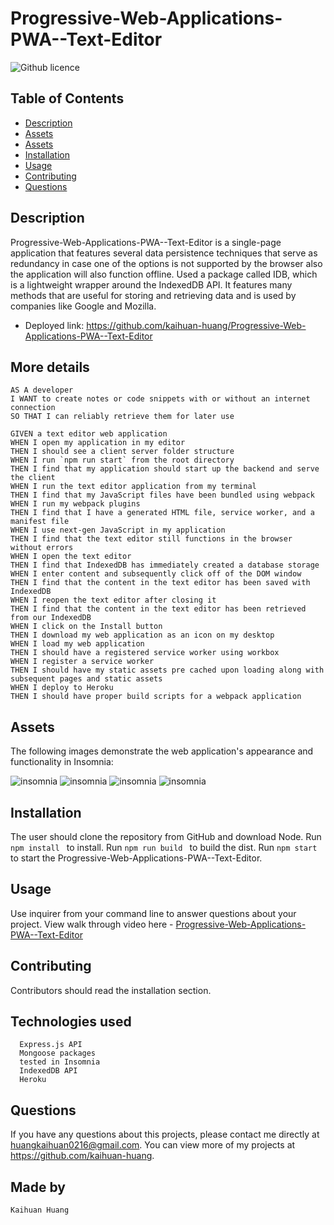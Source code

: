# Progressive-Web-Applications-PWA--Text-Editor
![Github licence](https://img.shields.io/badge/license-MIT-blue.svg)

## Table of Contents
* [Description](#description)
* [Assets](#assets)
* [Assets](#assets)
* [Installation](#installation)
* [Usage](#usage)
* [Contributing](#contributing)
* [Questions](#questions)

## Description
Progressive-Web-Applications-PWA--Text-Editor is a single-page application that features several data persistence techniques that serve as redundancy in case one of the options is not supported by the browser also the application will also function offline.
Used a package called IDB, which is a lightweight wrapper around the IndexedDB API. It features many methods that are useful for storing and retrieving data and is used by companies like Google and Mozilla.

- Deployed link: https://github.com/kaihuan-huang/Progressive-Web-Applications-PWA--Text-Editor


## More details
```
AS A developer
I WANT to create notes or code snippets with or without an internet connection
SO THAT I can reliably retrieve them for later use

GIVEN a text editor web application
WHEN I open my application in my editor
THEN I should see a client server folder structure
WHEN I run `npm run start` from the root directory
THEN I find that my application should start up the backend and serve the client
WHEN I run the text editor application from my terminal
THEN I find that my JavaScript files have been bundled using webpack
WHEN I run my webpack plugins
THEN I find that I have a generated HTML file, service worker, and a manifest file
WHEN I use next-gen JavaScript in my application
THEN I find that the text editor still functions in the browser without errors
WHEN I open the text editor
THEN I find that IndexedDB has immediately created a database storage
WHEN I enter content and subsequently click off of the DOM window
THEN I find that the content in the text editor has been saved with IndexedDB
WHEN I reopen the text editor after closing it
THEN I find that the content in the text editor has been retrieved from our IndexedDB
WHEN I click on the Install button
THEN I download my web application as an icon on my desktop
WHEN I load my web application
THEN I should have a registered service worker using workbox
WHEN I register a service worker
THEN I should have my static assets pre cached upon loading along with subsequent pages and static assets
WHEN I deploy to Heroku
THEN I should have proper build scripts for a webpack application

```
## Assets

The following images demonstrate the web application's appearance and functionality in Insomnia:

![insomnia](images/example.png)
![insomnia](images/example.png)
![insomnia](images/example.png)
![insomnia](images/example.png)



## Installation 
The user should clone the repository from GitHub and download Node. 
Run `npm install ` to install.
Run `npm run build ` to build the dist.
Run `npm start ` to start the Progressive-Web-Applications-PWA--Text-Editor.

## Usage 
Use inquirer from your command line to answer questions about your project.
View walk through video here - [Progressive-Web-Applications-PWA--Text-Editor](https://drive.google.com/file/d/1zeQ3AUeuJwaU9InUIp6IfpriZZGwY-zE/view)<br>


## Contributing 
Contributors should read the installation section. 

## Technologies used

```
  Express.js API 
  Mongoose packages
  tested in Insomnia
  IndexedDB API
  Heroku
```
## Questions
If you have any questions about this projects, please contact me directly at huangkaihuan0216@gmail.com. You can view more of my projects at https://github.com/kaihuan-huang.

## Made by 
```
Kaihuan Huang

```